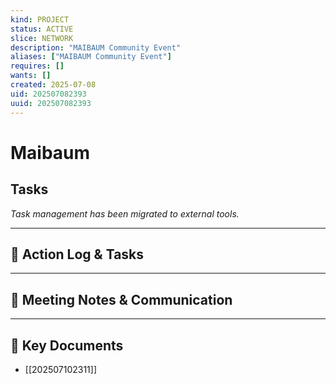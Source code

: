 ```yaml
---
kind: PROJECT
status: ACTIVE
slice: NETWORK
description: "MAIBAUM Community Event"
aliases: ["MAIBAUM Community Event"]
requires: []
wants: []
created: 2025-07-08
uid: 202507082393
uuid: 202507082393
---
```


# Maibaum

## Tasks

*Task management has been migrated to external tools.*

---

## 📝 Action Log & Tasks


---
## 💬 Meeting Notes & Communication


---
## 📎 Key Documents
- [[202507102311]]
